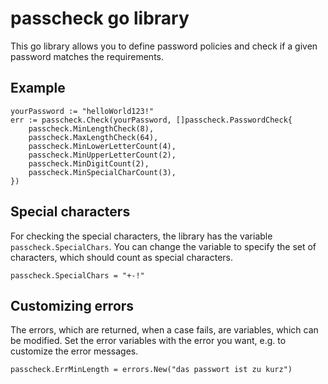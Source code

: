 # passcheck go library

This go library allows you to define password policies and check if a given password
matches the requirements.

## Example

    yourPassword := "helloWorld123!"
    err := passcheck.Check(yourPassword, []passcheck.PasswordCheck{
        passcheck.MinLengthCheck(8),
        passcheck.MaxLengthCheck(64),
        passcheck.MinLowerLetterCount(4),
        passcheck.MinUpperLetterCount(2),
        passcheck.MinDigitCount(2),
        passcheck.MinSpecialCharCount(3),
    })

## Special characters

For checking the special characters, the library has the variable `passcheck.SpecialChars`.
You can change the variable to specify the set of characters, which should count as
special characters.

    passcheck.SpecialChars = "+-!"

## Customizing errors

The errors, which are returned, when a case fails, are variables, which can be modified.
Set the error variables with the error you want, e.g. to customize the error messages.

    passcheck.ErrMinLength = errors.New("das passwort ist zu kurz")
